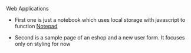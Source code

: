 Web Applications 
  - First one is just a notebook which uses local storage with javascript to function [Notepad](./tree/note-pad)

  - Second is a sample page of an eshop and a new user form. It focuses only on styling for now
